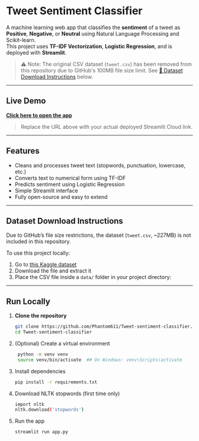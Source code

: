 #  Tweet Sentiment Classifier

A machine learning web app that classifies the **sentiment** of a tweet as **Positive**, **Negative**, or **Neutral** using Natural Language Processing and Scikit-learn.  
This project uses **TF-IDF Vectorization**, **Logistic Regression**, and is deployed with **Streamlit**.

> ⚠ Note: The original CSV dataset (`tweet.csv`) has been removed from this repository due to GitHub's 100MB file size limit. See [🔽 Dataset Download Instructions](#-dataset-download-instructions) below.

---

##  Live Demo

 [**Click here to open the app**](https://tweet-sentiment-classifier-8ktq4yaxee7tcne2ahpoth.streamlit.app/)

> Replace the URL above with your actual deployed Streamlit Cloud link.

---

##  Features

- Cleans and processes tweet text (stopwords, punctuation, lowercase, etc.)
- Converts text to numerical form using TF-IDF
- Predicts sentiment using Logistic Regression
- Simple Streamlit interface
- Fully open-source and easy to extend


---

##  Dataset Download Instructions

Due to GitHub’s file size restrictions, the dataset (`tweet.csv`, ~227MB) is not included in this repository.  

To use this project locally:

1. Go to [this Kaggle dataset](https://www.kaggle.com/datasets/kazanova/sentiment140)
2. Download the file and extract it
3. Place the CSV file inside a `data/` folder in your project directory:

---

##  Run Locally

1. **Clone the repository**
   ```bash
   git clone https://github.com/Phantom611/Tweet-sentiment-classifier.git
   cd Tweet-sentiment-classifier
2. (Optional) Create a virtual environment
   ```bash
    python -m venv venv
    source venv/bin/activate  ## On Windows: venv\Scripts\activate

3. Install dependencies
   ```bash
   pip install -r requirements.txt

4. Download NLTK stopwords (first time only)
   ```bash
   import nltk
   nltk.download('stopwords')

5. Run the app
   ```bash
   streamlit run app.py



